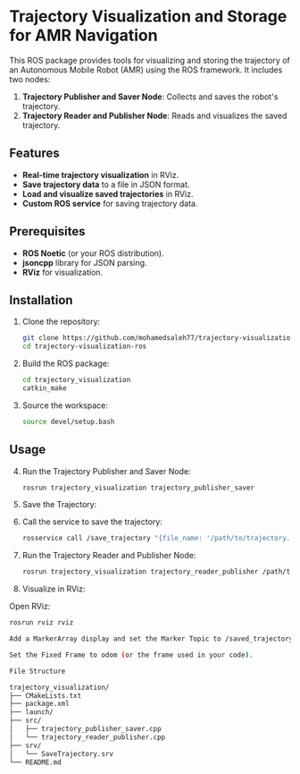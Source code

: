 # Trajectory Visualization and Storage for AMR Navigation

This ROS package provides tools for visualizing and storing the trajectory of an Autonomous Mobile Robot (AMR) using the ROS framework. It includes two nodes:
1. **Trajectory Publisher and Saver Node**: Collects and saves the robot's trajectory.
2. **Trajectory Reader and Publisher Node**: Reads and visualizes the saved trajectory.

## Features
- **Real-time trajectory visualization** in RViz.
- **Save trajectory data** to a file in JSON format.
- **Load and visualize saved trajectories** in RViz.
- **Custom ROS service** for saving trajectory data.

## Prerequisites
- **ROS Noetic** (or your ROS distribution).
- **jsoncpp** library for JSON parsing.
- **RViz** for visualization.

## Installation
1. Clone the repository:
   ```bash
   git clone https://github.com/mohamedsaleh77/trajectory-visualization-ros.git
   cd trajectory-visualization-ros
   
2. Build the ROS package:

   ```bash
   cd trajectory_visualization
   catkin_make

3. Source the workspace:
   ```bash
   source devel/setup.bash

## Usage
4. Run the Trajectory Publisher and Saver Node:
   ```bash 
   rosrun trajectory_visualization trajectory_publisher_saver
   
5. Save the Trajectory:
   
6. Call the service to save the trajectory:
   ```bash
   rosservice call /save_trajectory "{file_name: '/path/to/trajectory.json', duration: 10}"

7. Run the Trajectory Reader and Publisher Node:
   ```bash
   rosrun trajectory_visualization trajectory_reader_publisher /path/to/trajectory.json

8. Visualize in RViz:

Open RViz:
   ```bash
   rosrun rviz rviz

Add a MarkerArray display and set the Marker Topic to /saved_trajectory_markers.

Set the Fixed Frame to odom (or the frame used in your code).

File Structure

trajectory_visualization/
├── CMakeLists.txt
├── package.xml
├── launch/
├── src/
│   ├── trajectory_publisher_saver.cpp
│   └── trajectory_reader_publisher.cpp
├── srv/
│   └── SaveTrajectory.srv
└── README.md
